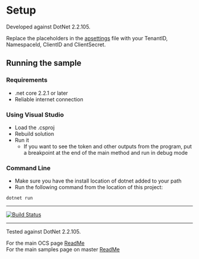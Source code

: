 # Setup

Developed against DotNet 2.2.105.

Replace the placeholders in the [apsettings](./apsettings.json) file with your TenantID, NamespaceId, ClientID and ClientSecret.

## Running the sample

### Requirements

- .net core 2.2.1 or later
- Reliable internet connection

### Using Visual Studio

- Load the .csproj
- Rebuild solution
- Run it
  - If you want to see the token and other outputs from the program, put a breakpoint at the end of the main method and run in debug mode

### Command Line

- Make sure you have the install location of dotnet added to your path
- Run the following command from the location of this project:

```shell
dotnet run
```

----------
[![Build Status](https://osisoft.visualstudio.com/Engineering%20Incubation/_apis/build/status/OSIsoft_OCS_Samples-CI?branchName=master&jobName=UOM_DotNet)](https://osisoft.visualstudio.com/Engineering%20Incubation/_build/latest?definitionId=4334&branchName=master)

-----------


Tested against DotNet 2.2.105.

For the main OCS page [ReadMe](../../../../../)<br />
For the main samples page on master [ReadMe](https://github.com/osisoft/OSI-Samples)